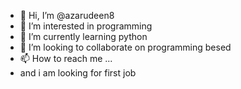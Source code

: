 - 👋 Hi, I’m @azarudeen8
- 👀 I’m interested in programming 
- 🌱 I’m currently learning python
- 💞️ I’m looking to collaborate on programming besed 
- 📫 How to reach me ...
- and i am looking for first job 

<!---
azarudeen8/azarudeen8 is a ✨ special ✨ repository because its `README.md` (this file) appears on your GitHub profile.
You can click the Preview link to take a look at your changes.
--->
